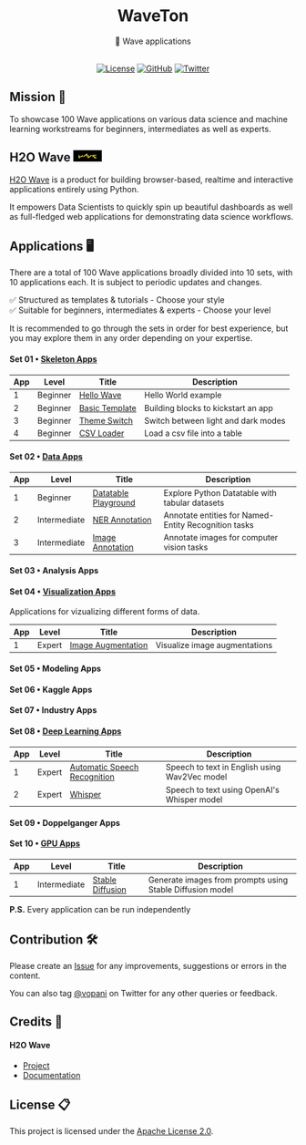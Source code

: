 <div align='center'>

<h1>WaveTon</h1>
💯 Wave applications

<br>
<br>

[![License](https://img.shields.io/badge/license-Apache%202.0-blue.svg?logo=apache)](https://github.com/vopani/waveton/blob/master/LICENSE)
[![GitHub](https://img.shields.io/github/stars/vopani/waveton?color=yellowgreen&logo=github)](https://img.shields.io/github/stars/vopani/waveton?color=yellowgreen&logo=github)
[![Twitter](https://img.shields.io/twitter/follow/vopani)](https://twitter.com/vopani)

</div>

## Mission 🚀
To showcase 100 Wave applications on various data science and machine learning workstreams for beginners, intermediates as well as experts.

<h2>H2O Wave <img src="https://raw.githubusercontent.com/h2oai/wave/master/assets/brand/wave-type-black.png" width="50px"></img></h2>

[H2O Wave](https://github.com/h2oai/wave) is a product for building browser-based, realtime and interactive applications entirely using Python.

It empowers Data Scientists to quickly spin up beautiful dashboards as well as full-fledged web applications for demonstrating data science workflows.

## Applications 🖥️
There are a total of 100 Wave applications broadly divided into 10 sets, with 10 applications each. It is subject to periodic updates and changes.

✅ Structured as templates & tutorials - Choose your style   
✅ Suitable for beginners, intermediates & experts - Choose your level   

It is recommended to go through the sets in order for best experience, but you may explore them in any order depending on your expertise.

#### Set 01 • [Skeleton Apps](https://github.com/vopani/waveton/tree/main/apps/skeleton_apps)
| App | Level        | Title                                                                                           | Description                         |
|-----|--------------|-------------------------------------------------------------------------------------------------|-------------------------------------|
| 1   | Beginner     | [Hello Wave](https://github.com/vopani/waveton/tree/main/apps/skeleton_apps/hello_wave)         | Hello World example                 |
| 2   | Beginner     | [Basic Template](https://github.com/vopani/waveton/tree/main/apps/skeleton_apps/basic_template) | Building blocks to kickstart an app |
| 3   | Beginner     | [Theme Switch](https://github.com/vopani/waveton/tree/main/apps/skeleton_apps/theme_switch)     | Switch between light and dark modes |
| 4   | Beginner     | [CSV Loader](https://github.com/vopani/waveton/tree/main/apps/skeleton_apps/csv_loader)         | Load a csv file into a table        |


#### Set 02 • [Data Apps](https://github.com/vopani/waveton/tree/main/apps/data_apps)
| App | Level        | Title                                                                                                   | Description                                          |
|-----|--------------|---------------------------------------------------------------------------------------------------------|------------------------------------------------------|
| 1   | Beginner     | [Datatable Playground](https://github.com/vopani/waveton/tree/main/apps/data_apps/datatable_playground) | Explore Python Datatable with tabular datasets       |
| 2   | Intermediate | [NER Annotation](https://github.com/vopani/waveton/tree/main/apps/data_apps/ner_annotation)             | Annotate entities for Named-Entity Recognition tasks |
| 3   | Intermediate | [Image Annotation](https://github.com/vopani/waveton/tree/main/apps/data_apps/image_annotation)         | Annotate images for computer vision tasks            |

#### Set 03 • Analysis Apps

#### Set 04 • [Visualization Apps](https://github.com/vopani/waveton/tree/main/apps/visualization_apps)
Applications for vizualizing different forms of data.

| App | Level  | Title                                                                                                        | Description                   |
|-----|--------|--------------------------------------------------------------------------------------------------------------|-------------------------------|
| 1   | Expert | [Image Augmentation](https://github.com/vopani/waveton/tree/main/apps/visualization_apps/image_augmentation) | Visualize image augmentations |

#### Set 05 • Modeling Apps

#### Set 06 • Kaggle Apps

#### Set 07 • Industry Apps

#### Set 08 • [Deep Learning Apps](https://github.com/vopani/waveton/tree/main/apps/deeplearning_apps)
| App | Level        | Title                                                                                                                           | Description                                   |
|-----|--------------|---------------------------------------------------------------------------------------------------------------------------------|-----------------------------------------------|
| 1   | Expert       | [Automatic Speech Recognition](https://github.com/vopani/waveton/tree/main/apps/deeplearning_apps/automatic_speech_recognition) | Speech to text in English using Wav2Vec model |
| 2   | Expert       | [Whisper](https://github.com/vopani/waveton/tree/main/apps/deeplearning_apps/whisper)                                           | Speech to text using OpenAI's Whisper model   |

#### Set 09 • Doppelganger Apps

#### Set 10 • [GPU Apps](https://github.com/vopani/waveton/tree/main/apps/gpu_apps)
| App | Level        | Title                                                                                          | Description                                               |
|-----|--------------|------------------------------------------------------------------------------------------------|-----------------------------------------------------------|
| 1   | Intermediate | [Stable Diffusion](https://github.com/vopani/waveton/tree/main/apps/gpu_apps/stable_diffusion) | Generate images from prompts using Stable Diffusion model |

**P.S.** Every application can be run independently

## Contribution 🛠️
Please create an [Issue](https://github.com/vopani/waveton/issues) for any improvements, suggestions or errors in the content.

You can also tag [@vopani](https://twitter.com/vopani) on Twitter for any other queries or feedback.

## Credits 🙏

#### H2O Wave

* [Project](https://github.com/h2oai/wave)
* [Documentation](https://wave.h2o.ai)

## License 📋
This project is licensed under the [Apache License 2.0](https://github.com/vopani/jaxton/blob/master/LICENSE).
